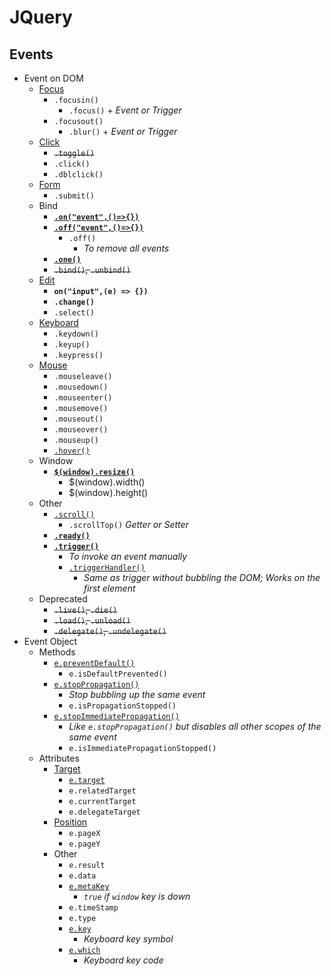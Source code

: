 # JQuery
## Events
- Event on DOM
    - [Focus](jq-focus.html)
        - `.focusin()`
            - `.focus()` + _Event or Trigger_
        - `.focusout()`
            - `.blur()` + _Event or Trigger_
    - [Click](jq-click.html)
        - ~~`.toggle()`~~
        - `.click()`
        - `.dblclick()`
    - [Form](jq-form.html)
        - `.submit()`
    - Bind
        - [**`.on("event",()=>{})`**](jq-bind-on.html)
        - [**`.off("event",()=>{})`**](jq-bind-off.html)
            - `.off()`
                - _To remove all events_
        - [**`.one()`**](jq-bind-one.html)
        - ~~`.bind()`, `.unbind()`~~
    - [Edit](jq-edit.html)
        - **`on("input",(e) => {})`**
        - **`.change()`**
        - `.select()`
    - [Keyboard](jq-keyboard.html)
        - `.keydown()`
        - `.keyup()`
        - `.keypress()`
    - [Mouse](jq-mouse.html)
        - `.mouseleave()`
        - `.mousedown()`
        - `.mouseenter()`
        - `.mousemove()`
        - `.mouseout()`
        - `.mouseover()`
        - `.mouseup()`
        - [`.hover()`](jq-hover.html)
    - Window
        - [**`$(window).resize()`**](jq-resize.html)
            - $(window).width()
            - $(window).height()
    - Other
        - [`.scroll()`](jq-scroll.html)
            - `.scrollTop()` _Getter or Setter_
        - [**`.ready()`**](jq-ready.html)
        - [**`.trigger()`**](jq-trigger.html) 
            - _To invoke an event manually_
            - [`.triggerHandler()`](jq-trigger-handler.html)
                - _Same as trigger without bubbling the DOM; Works on the first element_
    - Deprecated
        - ~~`.live()`, `.die()`~~
        - ~~`.load()`, `.unload()`~~
        - ~~`.delegate()`, `.undelegate()`~~
- Event Object
    - Methods
        - [`e.preventDefault()`](jq-prevent-default.html)
            - `e.isDefaultPrevented()`
        - [`e.stopPropagation()`](jq-stop-propagation.html)
            - _Stop bubbling up the same event_
            - `e.isPropagationStopped()`
        - [`e.stopImmediatePropagation()`](jq-stop-immediate-propagation.html)
            - _Like `e.stopPropagation()` but disables all other scopes of the same event_
            - `e.isImmediatePropagationStopped()`
    - Attributes
        - [Target](jq-target.html)
            - [`e.target`](jq-edit.html)
            - `e.relatedTarget`
            - `e.currentTarget`
            - `e.delegateTarget`
        - [Position](jq-mouse.html)
            - `e.pageX`
            - `e.pageY`
        - Other
            - `e.result`
            - `e.data`
            - [`e.metaKey`](jq-keyboard.html)
                - _`true` if `window` key is down_
            - `e.timeStamp`
            - `e.type`
            - [`e.key`](jq-keyboard.html)
                - _Keyboard key symbol_
            - [`e.which`](jq-keyboard.html)
                - _Keyboard key code_
